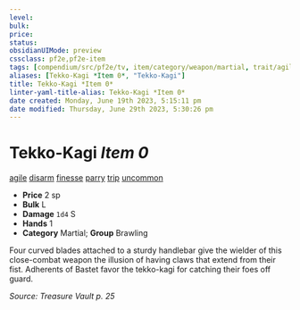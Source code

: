 ```yaml
---
level:
bulk:
price:
status:
obsidianUIMode: preview
cssclass: pf2e,pf2e-item
tags: [compendium/src/pf2e/tv, item/category/weapon/martial, trait/agile, trait/disarm, trait/finesse, trait/parry, trait/trip, trait/uncommon]
aliases: [Tekko-Kagi *Item 0*, "Tekko-Kagi"]
title: Tekko-Kagi *Item 0*
linter-yaml-title-alias: Tekko-Kagi *Item 0*
date created: Monday, June 19th 2023, 5:15:11 pm
date modified: Thursday, June 29th 2023, 5:30:26 pm
---
```


# Tekko-Kagi *Item 0*

[agile](rules/traits/agile.md) [disarm](rules/traits/disarm.md) [finesse](rules/traits/finesse.md) [parry](rules/traits/parry.md) [trip](rules/traits/trip.md) [uncommon](rules/traits/uncommon.md)  

- **Price** 2 sp
- **Bulk** L
- **Damage** `1d4` S
- **Hands** 1
- **Category** Martial; **Group** Brawling

Four curved blades attached to a sturdy handlebar give the wielder of this close-combat weapon the illusion of having claws that extend from their fist. Adherents of Bastet favor the tekko-kagi for catching their foes off guard.

*Source: Treasure Vault p. 25*
